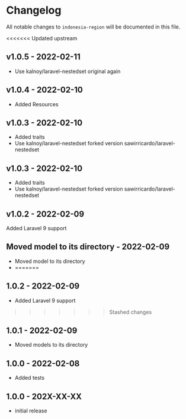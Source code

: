 # Changelog

All notable changes to `indonesia-region` will be documented in this file.

<<<<<<< Updated upstream

## v1.0.5 - 2022-02-11

- Use kalnoy/laravel-nestedset original again

## v1.0.4 - 2022-02-10

- Added Resources

## v1.0.3 - 2022-02-10

- Added traits
- Use kalnoy/laravel-nestedset forked version sawirricardo/laravel-nestedset

## v1.0.3 - 2022-02-10

- Added traits
- Use kalnoy/laravel-nestedset forked version sawirricardo/laravel-nestedset

## v1.0.2 - 2022-02-09

Added Laravel 9 support

## Moved model to its directory - 2022-02-09

- Moved model to its directory
- =======

## 1.0.2 - 2022-02-09

- Added Laravel 9 support

> > > > > > > Stashed changes

## 1.0.1 - 2022-02-09

- Moved models to its directory

## 1.0.0 - 2022-02-08

- Added tests

## 1.0.0 - 202X-XX-XX

- initial release
